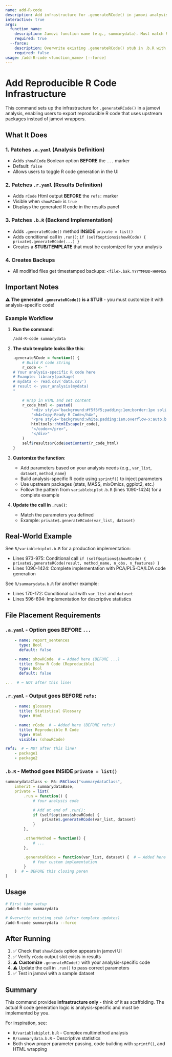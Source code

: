 ```yaml
---
name: add-R-code
description: Add infrastructure for .generateRCode() in jamovi analysis - creates stubs in .b.R and wires UI in .a.yaml/.r.yaml
interactive: true
args:
  function_name:
    description: Jamovi function name (e.g., summarydata). Must match R/$ARG_function_name.b.R and jamovi/$ARG_function_name.*.yaml files.
    required: true
  --force:
    description: Overwrite existing .generateRCode() stub in .b.R with fresh template (use after template updates).
    required: false
usage: /add-R-code <function_name> [--force]
---
```


# Add Reproducible R Code Infrastructure

This command sets up the infrastructure for `.generateRCode()` in a jamovi analysis, enabling users to export reproducible R code that uses upstream packages instead of jamovi wrappers.

## What It Does

### 1. **Patches `.a.yaml`** (Analysis Definition)
- Adds `showRCode` Boolean option **BEFORE** the `...` marker
- Default: `false`
- Allows users to toggle R code generation in the UI

### 2. **Patches `.r.yaml`** (Results Definition)
- Adds `rCode` Html output **BEFORE** the `refs:` marker
- Visible when `showRCode` is `true`
- Displays the generated R code in the results panel

### 3. **Patches `.b.R`** (Backend Implementation)
- Adds `.generateRCode()` method **INSIDE** `private = list()`
- Adds conditional call in `.run()`: `if (self$options$showRCode) { private$.generateRCode(...) }`
- Creates a **STUB/TEMPLATE** that must be customized for your analysis

### 4. **Creates Backups**
- All modified files get timestamped backups: `<file>.bak.YYYYMMDD-HHMMSS`

## Important Notes

⚠️ **The generated `.generateRCode()` is a STUB** - you must customize it with analysis-specific code!

### Example Workflow

1. **Run the command**:
   ```bash
   /add-R-code summarydata
   ```

2. **The stub template looks like this**:
   ```r
   .generateRCode = function() {
       # Build R code string
       r_code <- "
   # Your analysis-specific R code here
   # Example: library(package)
   # mydata <- read.csv('data.csv')
   # result <- your_analysis(mydata)
   "

       # Wrap in HTML and set content
       r_code_html <- paste0(
           "<div style='background:#f5f5f5;padding:1em;border:1px solid #ddd;border-radius:4px;'>",
           "<h4>Copy-Ready R Code</h4>",
           "<pre style='background:white;padding:1em;overflow-x:auto;border:1px solid #ccc;'><code>",
           htmltools::htmlEscape(r_code),
           "</code></pre>",
           "</div>"
       )
       self$results$rCode$setContent(r_code_html)
   }
   ```

3. **Customize the function**:
   - Add parameters based on your analysis needs (e.g., `var_list`, `dataset`, `method_name`)
   - Build analysis-specific R code using `sprintf()` to inject parameters
   - Use upstream packages (stats, MASS, mixOmics, ggplot2, etc.)
   - Follow the pattern from `variablebiplot.b.R` (lines 1090-1424) for a complete example

4. **Update the call in `.run()`**:
   - Match the parameters you defined
   - Example: `private$.generateRCode(var_list, dataset)`

## Real-World Example

See `R/variablebiplot.b.R` for a production implementation:
- Lines 973-975: Conditional call `if (self$options$showRCode) { private$.generateRCode(result, method_name, n_obs, n_features) }`
- Lines 1090-1424: Complete implementation with PCA/PLS-DA/LDA code generation

See `R/summarydata.b.R` for another example:
- Lines 170-172: Conditional call with `var_list` and `dataset`
- Lines 596-694: Implementation for descriptive statistics

## File Placement Requirements

### `.a.yaml` - Option goes BEFORE `...`
```yaml
    - name: report_sentences
      type: Bool
      default: false

    - name: showRCode  # ← Added here (BEFORE ...)
      title: Show R Code (Reproducible)
      type: Bool
      default: false

...  # ← NOT after this line!
```

### `.r.yaml` - Output goes BEFORE `refs:`
```yaml
    - name: glossary
      title: Statistical Glossary
      type: Html

    - name: rCode  # ← Added here (BEFORE refs:)
      title: Reproducible R Code
      type: Html
      visible: (showRCode)

refs:  # ← NOT after this line!
    - package1
    - package2
```

### `.b.R` - Method goes INSIDE `private = list()`
```r
summarydataClass <- R6::R6Class("summarydataClass",
    inherit = summarydataBase,
    private = list(
        .run = function() {
            # Your analysis code

            # Add at end of .run():
            if (self$options$showRCode) {
                private$.generateRCode(var_list, dataset)
            }
        },

        .otherMethod = function() {
            # ...
        },

        .generateRCode = function(var_list, dataset) {  # ← Added here (INSIDE private)
            # Your custom implementation
        }
    )  # ← BEFORE this closing paren
)
```

## Usage

```bash
# First time setup
/add-R-code summarydata

# Overwrite existing stub (after template updates)
/add-R-code summarydata --force
```

## After Running

1. ✅ Check that `showRCode` option appears in jamovi UI
2. ✅ Verify `rCode` output slot exists in results
3. ⚠️ **Customize** `.generateRCode()` with your analysis-specific code
4. ⚠️ Update the call in `.run()` to pass correct parameters
5. ✅ Test in jamovi with a sample dataset

## Summary

This command provides **infrastructure only** - think of it as scaffolding. The actual R code generation logic is analysis-specific and must be implemented by you.

For inspiration, see:
- `R/variablebiplot.b.R` - Complex multimethod analysis
- `R/summarydata.b.R` - Descriptive statistics
- Both show proper parameter passing, code building with `sprintf()`, and HTML wrapping
